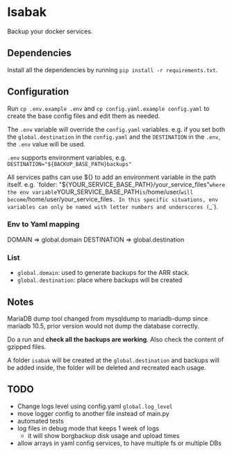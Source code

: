 # Isabak

Backup your docker services.

## Dependencies

Install all the dependencies by running `pip install -r requirements.txt`.

## Configuration

Run `cp .env.example .env` and `cp config.yaml.example config.yaml` to create the base config files and edit them as needed.

The `.env` variable will override the `config.yaml` variables.
e.g. if you set both the `global.destination` in the `config.yaml` and the `DESTINATION` in the `.env`, the `.env` value will be used.

`.env` supports environment variables, e.g. `DESTINATION="${BACKUP_BASE_PATH}backups"` 

All services paths can use ${} to add an environment variable in the path itself. e.g. `folder: "${YOUR_SERVICE_BASE_PATH}/your_service_files"` where the env variable `YOUR_SERVICE_BASE_PATH` is `/home/user/` will become `/home/user/your_service_files`. In this specific situations, env variables can only be named with letter numbers and underscores (`_`). 

### Env to Yaml mapping
DOMAIN => global.domain
DESTINATION => global.destination

### List
- `global.domain`: used to generate backups for the ARR stack.
- `global.destination`: place where backups will be created

## Notes

MariaDB dump tool changed from mysqldump to mariadb-dump since mariadb 10.5, prior version would not dump the database correctly.

Do a run and **check all the backups are working**. Also check the content of gzipped files.

A folder `isabak` will be created at the `global.destination` and backups will be added inside, the folder will be deleted and recreated each usage.

## TODO
- Change logs level using config.yaml `global.log_level`
- move logger config to another file instead of main.py
- automated tests
- log files in debug mode that keeps 1 week of logs
  - it will show borgbackup disk usage and upload times
- allow arrays in yaml config services, to have multiple fs or multiple DBs
